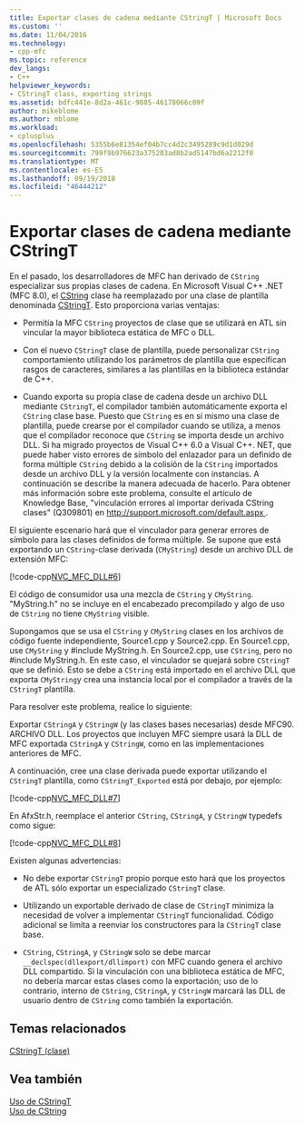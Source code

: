 ```yaml
---
title: Exportar clases de cadena mediante CStringT | Microsoft Docs
ms.custom: ''
ms.date: 11/04/2016
ms.technology:
- cpp-mfc
ms.topic: reference
dev_langs:
- C++
helpviewer_keywords:
- CStringT class, exporting strings
ms.assetid: bdfc441e-8d2a-461c-9885-46178066c09f
author: mikeblome
ms.author: mblome
ms.workload:
- cplusplus
ms.openlocfilehash: 5355b6e81354ef04b7cc4d2c3495289c9d1d029d
ms.sourcegitcommit: 799f9b976623a375203ad8b2ad5147bd6a2212f0
ms.translationtype: MT
ms.contentlocale: es-ES
ms.lasthandoff: 09/19/2018
ms.locfileid: "46444212"
---
```

# <a name="exporting-string-classes-using-cstringt"></a>Exportar clases de cadena mediante CStringT

En el pasado, los desarrolladores de MFC han derivado de `CString` especializar sus propias clases de cadena. En Microsoft Visual C++ .NET (MFC 8.0), el [CString](../atl-mfc-shared/using-cstring.md) clase ha reemplazado por una clase de plantilla denominada [CStringT](../atl-mfc-shared/reference/cstringt-class.md). Esto proporciona varias ventajas:

- Permitía la MFC `CString` proyectos de clase que se utilizará en ATL sin vincular la mayor biblioteca estática de MFC o DLL.

- Con el nuevo `CStringT` clase de plantilla, puede personalizar `CString` comportamiento utilizando los parámetros de plantilla que especifican rasgos de caracteres, similares a las plantillas en la biblioteca estándar de C++.

- Cuando exporta su propia clase de cadena desde un archivo DLL mediante `CStringT`, el compilador también automáticamente exporta el `CString` clase base. Puesto que `CString` es en sí mismo una clase de plantilla, puede crearse por el compilador cuando se utiliza, a menos que el compilador reconoce que `CString` se importa desde un archivo DLL. Si ha migrado proyectos de Visual C++ 6.0 a Visual C++. NET, que puede haber visto errores de símbolo del enlazador para un definido de forma múltiple `CString` debido a la colisión de la `CString` importados desde un archivo DLL y la versión localmente con instancias. A continuación se describe la manera adecuada de hacerlo. Para obtener más información sobre este problema, consulte el artículo de Knowledge Base, "vinculación errores al importar derivada CString clases" (Q309801) en [ http://support.microsoft.com/default.aspx ](http://support.microsoft.com/default.aspx).

El siguiente escenario hará que el vinculador para generar errores de símbolo para las clases definidos de forma múltiple. Se supone que está exportando un `CString`-clase derivada (`CMyString`) desde un archivo DLL de extensión MFC:

[!code-cpp[NVC_MFC_DLL#6](../atl-mfc-shared/codesnippet/cpp/exporting-string-classes-using-cstringt_1.cpp)]

El código de consumidor usa una mezcla de `CString` y `CMyString`. "MyString.h" no se incluye en el encabezado precompilado y algo de uso de `CString` no tiene `CMyString` visible.

Supongamos que se usa el `CString` y `CMyString` clases en los archivos de código fuente independiente, Source1.cpp y Source2.cpp. En Source1.cpp, use `CMyString` y #include MyString.h. En Source2.cpp, use `CString`, pero no #include MyString.h. En este caso, el vinculador se quejará sobre `CStringT` que se definió. Esto se debe a `CString` está importado en el archivo DLL que exporta `CMyString`y crea una instancia local por el compilador a través de la `CStringT` plantilla.

Para resolver este problema, realice lo siguiente:

Exportar `CStringA` y `CStringW` (y las clases bases necesarias) desde MFC90. ARCHIVO DLL. Los proyectos que incluyen MFC siempre usará la DLL de MFC exportada `CStringA` y `CStringW`, como en las implementaciones anteriores de MFC.

A continuación, cree una clase derivada puede exportar utilizando el `CStringT` plantilla, como `CStringT_Exported` está por debajo, por ejemplo:

[!code-cpp[NVC_MFC_DLL#7](../atl-mfc-shared/codesnippet/cpp/exporting-string-classes-using-cstringt_2.cpp)]

En AfxStr.h, reemplace el anterior `CString`, `CStringA`, y `CStringW` typedefs como sigue:

[!code-cpp[NVC_MFC_DLL#8](../atl-mfc-shared/codesnippet/cpp/exporting-string-classes-using-cstringt_3.cpp)]

Existen algunas advertencias:

- No debe exportar `CStringT` propio porque esto hará que los proyectos de ATL sólo exportar un especializado `CStringT` clase.

- Utilizando un exportable derivado de clase de `CStringT` minimiza la necesidad de volver a implementar `CStringT` funcionalidad. Código adicional se limita a reenviar los constructores para la `CStringT` clase base.

- `CString`, `CStringA`, y `CStringW` solo se debe marcar `__declspec(dllexport/dllimport)` con MFC cuando genera el archivo DLL compartido. Si la vinculación con una biblioteca estática de MFC, no debería marcar estas clases como la exportación; uso de lo contrario, interno de `CString`, `CStringA`, y `CStringW` marcará las DLL de usuario dentro de `CString` como también la exportación.

## <a name="related-topics"></a>Temas relacionados

[CStringT (clase)](../atl-mfc-shared/reference/cstringt-class.md)

## <a name="see-also"></a>Vea también

[Uso de CStringT](../atl-mfc-shared/using-cstringt.md)<br/>
[Uso de CString](../atl-mfc-shared/using-cstring.md)

